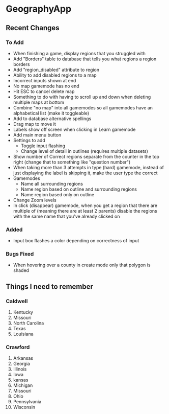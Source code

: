 # GeographyApp

## Recent Changes

### To Add
- When finishing a game, display regions that you struggled with
- Add "Borders" table to database that tells you what regions a region borders
- Add "region_disabled" attribute to region
- Ability to add disabled regions to a map
- Incorrect inputs shown at end
- No map gamemode has no end
- Hit ESC to cancel delete map
- Something to do with having to scroll up and down when deleting multiple maps at bottom
- Combine "no map" into all gamemodes so all gamemodes have an alphabetical list (make it toggleable)
- Add to database alternative spellings
- Drag map to move it
- Labels show off screen when clicking in Learn gamemode
- Add main menu button
- Settings to add
    - Toggle input flashing
    - Change level of detail in outlines (requires multiple datasets)
- Show number of Correct regions separate from the counter in the top right (change that to something like "question number")
- When taking more than 3 attempts in type (hard) gamemode, instead of just displaying the label is skipping it, make the user type the correct 
- Gamemodes
    - Name all surrounding regions
    - Name region based on outline and surrounding regions
    - Name region based only on outline
- Change Zoom levels
- In click (disappear) gamemode, when you get a region that there are multiple of (meaning there are at least 2 parents) disable the regions with the same name that you've already clicked on

### Added
- Input box flashes a color depending on correctness of input

### Bugs Fixed
- When hovering over a county in create mode only that polygon is shaded

## Things I need to remember

### Caldwell
1. Kentucky
2. Missouri
3. North Carolina
4. Texas
5. Louisiana

### Crawford
1. Arkansas
2. Georgia
3. Illinois
4. Iowa
5. kansas
6. Michigan
7. Missouri
9. Ohio
10. Pennsylvania
11. Wisconsin
